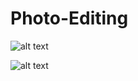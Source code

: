 # Photo-Editing

![alt text](https://github.com/amsabbas/Photo-Editing/device-2020-06-12-202912.png?raw=true)

![alt text](https://github.com/amsabbas/Photo-Editing/device-2020-06-12-202915.png?raw=true)


